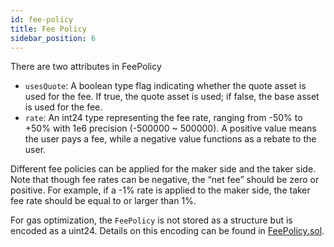```yaml
---
id: fee-policy
title: Fee Policy
sidebar_position: 6
---
```

There are two attributes in FeePolicy

- `usesQuote`: A boolean type flag indicating whether the quote asset is used for the fee. If true, the quote asset is used; if false, the base asset is used for the fee.
- `rate`: An int24 type representing the fee rate, ranging from -50% to +50% with 1e6 precision (-500000 ~ 500000). A positive value means the user pays a fee, while a negative value functions as a rebate to the user.

Different fee policies can be applied for the maker side and the taker side. Note that though fee rates can be negative, the “net fee” should be zero or positive. For example, if a -1% rate is applied to the maker side, the taker fee rate should be equal to or larger than 1%.

For gas optimization, the `FeePolicy` is not stored as a structure but is encoded as a uint24. Details on this encoding can be found in [FeePolicy.sol](https://github.com/Sonic-Market/v2-core/blob/master/src/libraries/FeePolicy.sol#L18).
